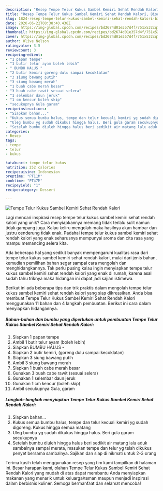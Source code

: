 ```yaml
---
description: "Resep Tempe Telur Kukus Sambel Kemiri Sehat Rendah Kalori, Bisa Manjain Lidah"
title: "Resep Tempe Telur Kukus Sambel Kemiri Sehat Rendah Kalori, Bisa Manjain Lidah"
slug: 1824-resep-tempe-telur-kukus-sambel-kemiri-sehat-rendah-kalori-bisa-manjain-lidah
date: 2020-06-22T00:38:40.438Z
image: https://img-global.cpcdn.com/recipes/bd2674d01e357d4f/751x532cq70/tempe-telur-kukus-sambel-kemiri-sehat-rendah-kalori-foto-resep-utama.jpg
thumbnail: https://img-global.cpcdn.com/recipes/bd2674d01e357d4f/751x532cq70/tempe-telur-kukus-sambel-kemiri-sehat-rendah-kalori-foto-resep-utama.jpg
cover: https://img-global.cpcdn.com/recipes/bd2674d01e357d4f/751x532cq70/tempe-telur-kukus-sambel-kemiri-sehat-rendah-kalori-foto-resep-utama.jpg
author: Olive Nelson
ratingvalue: 3.5
reviewcount: 3
recipeingredient:
- "1 papan tempe"
- "1 butir telur ayam boleh lebih"
- " BUMBU HALUS "
- "2 butir kemiri goreng dulu sampai kecoklatan"
- "3 siung bawang putih"
- "3 siung bawang merah"
- "1 buah cabe merah besar"
- "3 buah cabe rawit sesuai selera"
- "1 selembar daun jeruk"
- "1 cm kencur boleh skip"
- "secukupnya Gula garam"
recipeinstructions:
- "Siapkan bahan..."
- "Kukus semua bumbu halus, tempe dan telur kecuali kemiri yg sudah digoreng. Kukus hingga semua matang"
- "Uleg bumbu yg sudah dikukus hingga halus. Beri gula garam secukupnya"
- "Setelah bumbu diuleh hingga halus beri sedikit air matang lalu aduk sambalnya sampai merata, masukan tempe dan telur yg telah dikukus penyet bersama sambalnya. Sajikan dan siap di nikmati untuk 2-3 orang"
categories:
- Resep
tags:
- tempe
- telur
- kukus

katakunci: tempe telur kukus 
nutrition: 252 calories
recipecuisine: Indonesian
preptime: "PT11M"
cooktime: "PT47M"
recipeyield: "1"
recipecategory: Dessert

---
```



![Tempe Telur Kukus Sambel Kemiri Sehat Rendah Kalori](https://img-global.cpcdn.com/recipes/bd2674d01e357d4f/751x532cq70/tempe-telur-kukus-sambel-kemiri-sehat-rendah-kalori-foto-resep-utama.jpg)

Lagi mencari inspirasi resep tempe telur kukus sambel kemiri sehat rendah kalori yang unik? Cara menyiapkannya memang tidak terlalu sulit namun tidak gampang juga. Kalau keliru mengolah maka hasilnya akan hambar dan justru cenderung tidak enak. Padahal tempe telur kukus sambel kemiri sehat rendah kalori yang enak seharusnya mempunyai aroma dan cita rasa yang mampu memancing selera kita.



Ada beberapa hal yang sedikit banyak mempengaruhi kualitas rasa dari tempe telur kukus sambel kemiri sehat rendah kalori, mulai dari jenis bahan, kemudian pemilihan bahan segar sampai cara mengolah dan menghidangkannya. Tak perlu pusing kalau ingin menyiapkan tempe telur kukus sambel kemiri sehat rendah kalori yang enak di rumah, karena asal sudah tahu triknya maka hidangan ini dapat jadi sajian istimewa.


Berikut ini ada beberapa tips dan trik praktis dalam mengolah tempe telur kukus sambel kemiri sehat rendah kalori yang siap dikreasikan. Anda bisa membuat Tempe Telur Kukus Sambel Kemiri Sehat Rendah Kalori menggunakan 11 bahan dan 4 langkah pembuatan. Berikut ini cara dalam menyiapkan hidangannya.

<!--inarticleads1-->

##### Bahan-bahan dan bumbu yang diperlukan untuk pembuatan Tempe Telur Kukus Sambel Kemiri Sehat Rendah Kalori:

1. Siapkan 1 papan tempe
1. Ambil 1 butir telur ayam (boleh lebih)
1. Siapkan  BUMBU HALUS -
1. Siapkan 2 butir kemiri, (goreng dulu sampai kecoklatan)
1. Siapkan 3 siung bawang putih
1. Ambil 3 siung bawang merah
1. Siapkan 1 buah cabe merah besar
1. Gunakan 3 buah cabe rawit (sesuai selera)
1. Gunakan 1 selembar daun jeruk
1. Gunakan 1 cm kencur (boleh skip)
1. Ambil secukupnya Gula, garam




<!--inarticleads2-->

##### Langkah-langkah menyiapkan Tempe Telur Kukus Sambel Kemiri Sehat Rendah Kalori:

1. Siapkan bahan...
1. Kukus semua bumbu halus, tempe dan telur kecuali kemiri yg sudah digoreng. Kukus hingga semua matang
1. Uleg bumbu yg sudah dikukus hingga halus. Beri gula garam secukupnya
1. Setelah bumbu diuleh hingga halus beri sedikit air matang lalu aduk sambalnya sampai merata, masukan tempe dan telur yg telah dikukus penyet bersama sambalnya. Sajikan dan siap di nikmati untuk 2-3 orang




Terima kasih telah menggunakan resep yang tim kami tampilkan di halaman ini. Besar harapan kami, olahan Tempe Telur Kukus Sambel Kemiri Sehat Rendah Kalori yang mudah di atas dapat membantu Anda menyiapkan makanan yang menarik untuk keluarga/teman maupun menjadi inspirasi dalam berbisnis kuliner. Semoga bermanfaat dan selamat mencoba!
